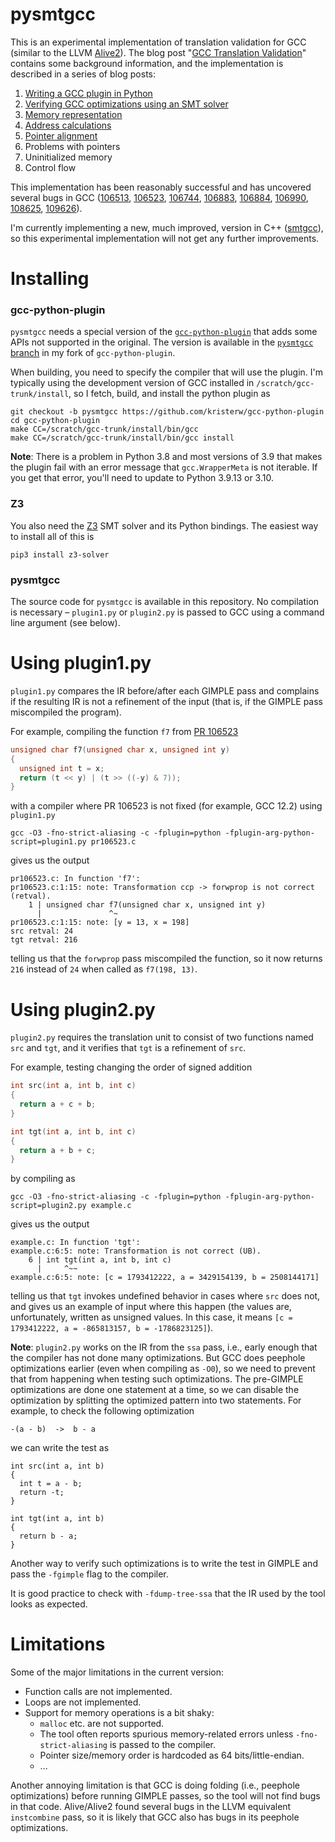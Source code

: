 # pysmtgcc
This is an experimental implementation of translation validation for GCC (similar to the LLVM [Alive2](https://github.com/AliveToolkit/alive2)). The blog post "[GCC Translation Validation](https://kristerw.github.io/2022/09/13/translation-validation/)" contains some background information, and the implementation is described in a series of blog posts:
1. [Writing a GCC plugin in Python](https://kristerw.github.io/2022/10/20/gcc-python-plugin/)
2. [Verifying GCC optimizations using an SMT solver](https://kristerw.github.io/2022/11/01/verifying-optimizations/)
3. [Memory representation](https://kristerw.github.io/2023/07/17/memory-representation/)
4. [Address calculations](https://kristerw.github.io/2023/07/18/address-calculations/)
5. [Pointer alignment](https://kristerw.github.io/2023/07/20/pointer-alignment/)
6. Problems with pointers
7. Uninitialized memory
8. Control flow

This implementation has been reasonably successful and has uncovered several bugs in GCC ([106513](https://gcc.gnu.org/bugzilla/show_bug.cgi?id=106513),
[106523](https://gcc.gnu.org/bugzilla/show_bug.cgi?id=106523),
[106744](https://gcc.gnu.org/bugzilla/show_bug.cgi?id=106744),
[106883](https://gcc.gnu.org/bugzilla/show_bug.cgi?id=106883),
[106884](https://gcc.gnu.org/bugzilla/show_bug.cgi?id=106884),
[106990](https://gcc.gnu.org/bugzilla/show_bug.cgi?id=106990),
[108625](https://gcc.gnu.org/bugzilla/show_bug.cgi?id=108625),
[109626](https://gcc.gnu.org/bugzilla/show_bug.cgi?id=109626)).

I'm currently implementing a new, much improved, version in C++ ([smtgcc](https://github.com/kristerw/smtgcc)), so this experimental implementation will not get any further improvements.

# Installing
### gcc-python-plugin
`pysmtgcc` needs a special version of the [`gcc-python-plugin`](https://github.com/davidmalcolm/gcc-python-plugin) that adds some APIs not supported in the original. The version is available in the [`pysmtgcc` branch](https://github.com/kristerw/gcc-python-plugin/tree/pysmtgcc) in my fork of `gcc-python-plugin`.

When building, you need to specify the compiler that will use the plugin. I'm typically using the development version of GCC installed in `/scratch/gcc-trunk/install`, so I fetch, build, and install the python plugin as
```
git checkout -b pysmtgcc https://github.com/kristerw/gcc-python-plugin
cd gcc-python-plugin
make CC=/scratch/gcc-trunk/install/bin/gcc
make CC=/scratch/gcc-trunk/install/bin/gcc install
```
**Note**: There is a problem in Python 3.8 and most versions of 3.9 that makes the plugin fail with an error message that `gcc.WrapperMeta` is not iterable. If you get that error, you'll need to update to Python 3.9.13 or 3.10.

### Z3
You also need the [Z3](https://github.com/Z3Prover/z3) SMT solver and its Python bindings. The easiest way to install all of this is
```
pip3 install z3-solver
```

### pysmtgcc
The source code for `pysmtgcc` is available in this repository. No compilation is necessary – `plugin1.py` or `plugin2.py` is passed to GCC using a command line argument (see below).

# Using plugin1.py
`plugin1.py` compares the IR before/after each GIMPLE pass and complains if the resulting IR is not a refinement of the input (that is, if the GIMPLE pass miscompiled the program).

For example, compiling the function `f7` from [PR 106523](https://gcc.gnu.org/bugzilla/show_bug.cgi?id=106523)
```c
unsigned char f7(unsigned char x, unsigned int y)
{
  unsigned int t = x;
  return (t << y) | (t >> ((-y) & 7));
}
```
with a compiler where PR 106523 is not fixed (for example, GCC 12.2) using `plugin1.py`
```
gcc -O3 -fno-strict-aliasing -c -fplugin=python -fplugin-arg-python-script=plugin1.py pr106523.c
```
gives us the output
```
pr106523.c: In function 'f7':
pr106523.c:1:15: note: Transformation ccp -> forwprop is not correct (retval).
    1 | unsigned char f7(unsigned char x, unsigned int y)
      |               ^~
pr106523.c:1:15: note: [y = 13, x = 198]
src retval: 24
tgt retval: 216
```
telling us that the `forwprop` pass miscompiled the function, so it now returns `216` instead of `24` when called as `f7(198, 13)`.


# Using plugin2.py
`plugin2.py` requires the translation unit to consist of two functions named `src` and `tgt`, and it verifies that `tgt` is a refinement of `src`.

For example, testing changing the order of signed addition
```c
int src(int a, int b, int c)
{
  return a + c + b;
}

int tgt(int a, int b, int c)
{
  return a + b + c;
}
```
by compiling as
```
gcc -O3 -fno-strict-aliasing -c -fplugin=python -fplugin-arg-python-script=plugin2.py example.c
```
gives us the output
```
example.c: In function 'tgt':
example.c:6:5: note: Transformation is not correct (UB).
    6 | int tgt(int a, int b, int c)
      |     ^~~
example.c:6:5: note: [c = 1793412222, a = 3429154139, b = 2508144171]
```
telling us that `tgt` invokes undefined behavior in cases where `src` does not,
and gives us an example of input where this happen (the values are, unfortunately, written as unsigned values. In this case, it means `[c = 1793412222, a = -865813157, b = -1786823125]`).

**Note**: `plugin2.py` works on the IR from the `ssa` pass, i.e., early enough that the compiler has not done many optimizations. But GCC does peephole optimizations earlier (even when compiling as `-O0`), so we need to prevent that from happening when testing such optimizations. The pre-GIMPLE optimizations are done one statement at a time, so we can disable the optimization by splitting the optimized pattern into two statements. For example, to check the following optimization
```
-(a - b)  ->  b - a
```
we can write the test as
```
int src(int a, int b)
{
  int t = a - b;
  return -t;
}

int tgt(int a, int b)
{
  return b - a;
}
```
Another way to verify such optimizations is to write the test in GIMPLE and pass the `-fgimple` flag to the compiler.

It is good practice to check with `-fdump-tree-ssa` that the IR used by the tool looks as expected. 

# Limitations
Some of the major limitations in the current version:
* Function calls are not implemented.
* Loops are not implemented.
* Support for memory operations is a bit shaky:
  * `malloc` etc. are not supported.
  * The tool often reports spurious memory-related errors unless `-fno-strict-aliasing` is passed to the compiler.
  * Pointer size/memory order is hardcoded as 64 bits/little-endian.
  * ...

Another annoying limitation is that GCC is doing folding (i.e., peephole optimizations) before running GIMPLE passes, so the tool will not find bugs in that code. Alive/Alive2 found several bugs in the LLVM equivalent `instcombine` pass, so it is likely that GCC also has bugs in its peephole optimizations.
